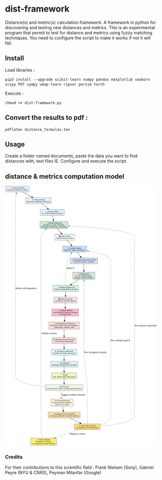 # dist-framework
Distance(s) and metric(s) calculation framework. A framework in python for discovering and testing new distances and metrics. This is an experimental program that permit to test for distance and metrics using fuzzy matching techniques. You need to configure the script to make it works if not it will fail. 

## Install
Load libraries :
```
pip3 install --upgrade scikit-learn numpy pandas matplotlib seaborn scipy POT sympy umap-learn ripser persim torch
```

Execute : 
```
chmod +x dist-framework.py
```

## Convert the results to pdf :
```
pdflatex distance_formulas.tex
```

## Usage 
Create a folder named documents, paste the data you want to find distances with, text files IE. 
Configure and execute the script.

## distance & metrics computation model
![model_graphviz](./graphviz2.png)


### Credits 
For their contributions to this scientific field : 
Frank Nielsen (Sony), Gabriel Peyre (NYU & CNRS), Peyman Milanfar (Google)
